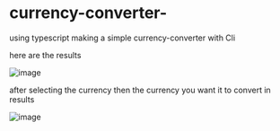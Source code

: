 # currency-converter-

using typescript making a simple currency-converter with Cli

here are the results

![image](https://github.com/AlizayAyesha/currency-converter-/assets/68489612/3c074586-8253-4997-835b-862093210095)

after selecting the currency then the currency you want it to convert in results 

![image](https://github.com/AlizayAyesha/currency-converter-/assets/68489612/aa2c416e-e54f-40f2-892d-d7e5c79c1f39)


